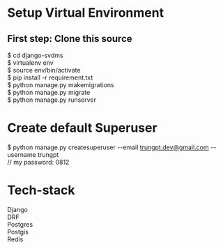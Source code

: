 # Setup Virtual Environment
## First step: Clone this source
$ cd django-svdms  
$ virtualenv env  
$ source env/bin/activate  
$ pip install -r requirement.txt  
$ python manage.py makemigrations  
$ python manage.py migrate  
$ python manage.py runserver  

# Create default Superuser
$ python manage.py createsuperuser --email trungpt.dev@gmail.com --username trungpt  
// my password: 0812

# Tech-stack
Django  
DRF  
Postgres  
Postgis  
Redis  